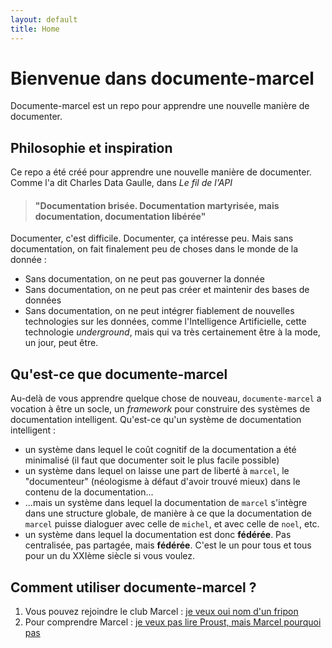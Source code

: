 ```yaml
---
layout: default
title: Home
---
```

# Bienvenue dans documente-marcel

Documente-marcel est un repo pour apprendre une nouvelle manière de documenter. 

## Philosophie et inspiration

Ce repo a été créé pour apprendre une nouvelle manière de documenter. Comme l'a dit Charles Data Gaulle, dans _Le fil de l'API_

> #### "Documentation brisée. Documentation martyrisée, mais documentation, documentation libérée"

Documenter, c'est difficile. Documenter, ça intéresse peu. Mais sans documentation, on fait finalement peu de choses dans le monde de la donnée : 
* Sans documentation, on ne peut pas gouverner la donnée
* Sans documentation, on ne peut pas créer et maintenir des bases de données
* Sans documentation, on ne peut intégrer fiablement de nouvelles technologies sur les données, comme l'Intelligence Artificielle, cette technologie _underground_, mais qui va très certainement être à la mode, un jour, peut être.

## Qu'est-ce que documente-marcel

Au-delà de vous apprendre quelque chose de nouveau, `documente-marcel` a vocation à être un socle, un _framework_ pour construire des systèmes de documentation intelligent. Qu'est-ce qu'un système de documentation intelligent : 
* un système dans lequel le coût cognitif de la documentation a été minimalisé  (il faut que documenter soit le plus facile possible)
* un système dans lequel on laisse une part de liberté à `marcel`, le "documenteur" (néologisme à défaut d'avoir trouvé mieux) dans le contenu de la documentation...
* ...mais un système dans lequel la documentation de `marcel` s'intègre dans une structure globale, de manière à ce que la documentation de `marcel` puisse dialoguer avec celle de `michel`, et avec celle de `noel`, etc. 
* un système dans lequel la documentation est donc **fédérée**. Pas centralisée, pas partagée, mais **fédérée**. C'est le un pour tous et tous pour un du XXIème siècle si vous voulez.

## Comment utiliser documente-marcel ? 

1. Vous pouvez rejoindre le club Marcel :  [je veux oui nom d'un fripon](collaborate/0_comment_rejoindre_marcel.md)
2. Pour comprendre Marcel : [je veux pas lire Proust, mais Marcel pourquoi pas](lis_marcel.md)
